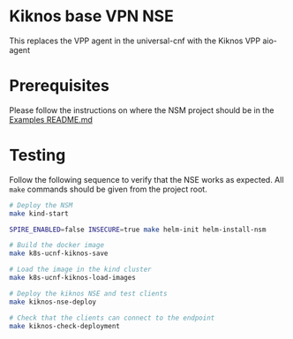 # Kiknos base VPN NSE

This replaces the VPP agent in the universal-cnf with the Kiknos VPP aio-agent

# Prerequisites
Please follow the instructions on where the NSM project should be in the [Examples README.md](../../README.md)

# Testing 

Follow the following sequence to verify that the NSE works as expected. All `make` commands should be given from the project root.

```bash
# Deploy the NSM
make kind-start

SPIRE_ENABLED=false INSECURE=true make helm-init helm-install-nsm

# Build the docker image
make k8s-ucnf-kiknos-save 

# Load the image in the kind cluster
make k8s-ucnf-kiknos-load-images

# Deploy the kiknos NSE and test clients
make kiknos-nse-deploy

# Check that the clients can connect to the endpoint
make kiknos-check-deployment

```